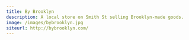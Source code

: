 ```yaml
---
title: By Brooklyn
description: A local store on Smith St selling Brooklyn-made goods.
image: /images/bybrooklyn.jpg
siteurl: http://bybrooklyn.com/
---
```

